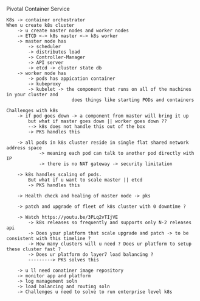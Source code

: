 Pivotal Container Service 
    
    K8s -> container orchestrator
    When u create k8s cluster 
        -> u create master nodes and worker nodes
        -> ETCD <-> k8s master <-> k8s worker
        -> master node has 
            -> scheduler
            -> distributes load
            -> Controller-Manager
            -> API server  
            -> etcd -> cluster state db
        -> worker node has 
            -> pods has appication container
            -> kubeproxy
            -> kubelet -> the component that runs on all of the machines in your cluster and 
                            does things like starting PODs and containers

    Challenges with k8s
        -> if pod goes down -> a component from master will bring it up
            but what if master goes down || worker goes down ?? 
            --> k8s does not handle this out of the box
            -> PKS handles this

        -> all pods in k8s cluster reside in single flat shared network address space 
                -> meaning each pod can talk to another pod directly with IP
                -> there is no NAT gateway -> security limitation

        -> k8s handles scaling of pods. 
            But what if u want to scale master || etcd
            -> PKS handles this

        -> Health check and healing of master node -> pks

        -> patch and upgrade of fleet of k8s cluster with 0 downtime ?

        -> Watch https://youtu.be/3PLq2vTIjVE
            -> k8s releases so frequently and supports only N-2 releases api
            -> Does your platform that scale upgrade and patch -> to be consistent with this timeline ?
            -> How many clusters will u need ? Does ur platform to setup these cluster fast ?
            -> Does ur platform do layer7 load balancing ?
            ---------> PKS solves this

        -> u ll need conatiner image repository
        -> monitor app and platform
        -> log management soln
        -> load balancing and routing soln
        -> Challenges u need to solve to run enterprise level k8s

